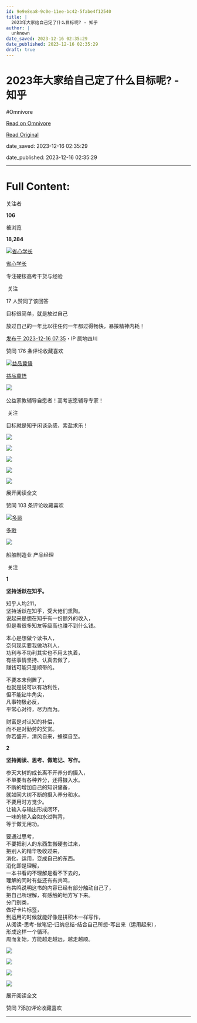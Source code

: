 ```yaml
---
id: 9e9e8ea8-9c0e-11ee-bc42-5fabe4f12540
title: |
  2023年大家给自己定了什么目标呢? - 知乎
author: |
  unknown
date_saved: 2023-12-16 02:35:29
date_published: 2023-12-16 02:35:29
draft: true
---
```


# 2023年大家给自己定了什么目标呢? - 知乎
#Omnivore

[Read on Omnivore](https://omnivore.app/me/2023-18c72997978)

[Read Original](https://www.zhihu.com/question/635147154/answer/3327833765)

date_saved: 2023-12-16 02:35:29

date_published: 2023-12-16 02:35:29

--- 

# Full Content: 

关注者

**106**

被浏览

**18,284**

[![省心学长](https://proxy-prod.omnivore-image-cache.app/0x0,szcsali_yTwiyl59ZFLvtaXhhMWQdjRj-wMP80IyBs6Y/https://picx.zhimg.com/v2-d4f1c7a7e2a9e6386beff4c4ef301e39_l.jpg?source=2c26e567)](https://www.zhihu.com/people/xiao-bei-8-12)

[省心学长](https://www.zhihu.com/people/xiao-bei-8-12)

专注硬核高考干货与经验

​ 关注

17 人赞同了该回答

目标很简单，就是放过自己

放过自己的一年比以往任何一年都过得畅快，暴揍精神内耗！

[发布于 2023-12-16 07:35](https://www.zhihu.com/question/635147154/answer/3327833765)・IP 属地四川

​赞同 17​​6 条评论​收藏​喜欢

[![益品冀悟](https://proxy-prod.omnivore-image-cache.app/0x0,s-fV6pQGcQh29A2xd4rXoRah4RNSs7EblMM8a4VHhXoI/https://pic1.zhimg.com/v2-394dbc97f00d473ec6ec9cde7615bc86_l.jpg?source=1def8aca)](https://www.zhihu.com/people/1111122-38-73)

[益品冀悟](https://www.zhihu.com/people/1111122-38-73)

​![](https://proxy-prod.omnivore-image-cache.app/0x0,sRpP1H2oa_TfsDLpATwsIt6ipVLRN7HlUZGTch2Ee4JQ/https://picx.zhimg.com/v2-4812630bc27d642f7cafcd6cdeca3d7a.jpg?source=88ceefae)

公益家教辅导自愿者！高考志愿辅导专家！

​ 关注

目标就是知乎闲谈杂感，索盐求乐！

![](https://proxy-prod.omnivore-image-cache.app/1536x2048,snlIARanqE3gQZeIos9qTi7aCJI2totneisfCk0DYTq4/https://picx.zhimg.com/50/v2-e684b0bfc139384e7a05c9d2a47a5b8c_720w.jpg?source=1def8aca)

![](https://proxy-prod.omnivore-image-cache.app/1536x0,sS0OFsxk42XNV3Tf_WrLJUcQZFNWiyUtbiTdRwEGuI7E/https://picx.zhimg.com/50/v2-99ed7561dd86048c49a1112466528570_720w.jpg?source=1def8aca)

![](https://proxy-prod.omnivore-image-cache.app/1536x0,sPcPYUYztgI5G4p8_e2rfQMJs8jQg1BU2Rr-z6HiXD2A/https://picx.zhimg.com/50/v2-5adeeedd83aab00ec9eeb9189ec6463b_720w.jpg?source=1def8aca)

![](https://proxy-prod.omnivore-image-cache.app/1536x0,sFYVXSvj0qGbxkMtR_Gm-WAJrE-VZDaXlqfKKdMV30rY/https://picx.zhimg.com/50/v2-6a309a604ec63bf6a12fd36c3793bd02_720w.jpg?source=1def8aca)

![](https://proxy-prod.omnivore-image-cache.app/1536x0,sZyn613hMOfOhGYeK7WON4NFrZnStFKlfqcrUj6H4nNE/https://pic1.zhimg.com/50/v2-6e27cd31acf60ba8cc17062cbb3791ab_720w.jpg?source=1def8aca)

展开阅读全文​

​赞同 10​​3 条评论​收藏​喜欢

[![多戨](https://proxy-prod.omnivore-image-cache.app/0x0,sgruFFV5beIgfh7_gYVcu5PPmzkXtd_17zNi8FMtJ9yo/https://pica.zhimg.com/v2-0f42820f4439b1effb59325de8010cc1_l.jpg?source=1def8aca)](https://www.zhihu.com/people/zheye9527)

[多戨](https://www.zhihu.com/people/zheye9527)

[​](https://www.zhihu.com/question/48510028)​![](https://proxy-prod.omnivore-image-cache.app/0x0,sRpP1H2oa_TfsDLpATwsIt6ipVLRN7HlUZGTch2Ee4JQ/https://picx.zhimg.com/v2-4812630bc27d642f7cafcd6cdeca3d7a.jpg?source=88ceefae)

船舶制造业 产品经理

​ 关注

**1**

**坚持活跃在知乎。**

知乎人均211，  
坚持活跃在知乎，受大佬们熏陶。  
说起来是想在知乎有一份额外的收入，  
但是看很多知友等级高也赚不到什么钱。

本心是想做个读书人，  
奈何现实要我做功利人，  
功利与不功利其实也不用太执着，  
有些事情坚持、认真去做了，  
赚钱可能只是顺带的。

不要本末倒置了，  
也就是说可以有功利性，  
但不能钻牛角尖，  
凡事物极必反，  
平常心对待，尽力而为。

财富是对认知的补偿，  
而不是对勤劳的奖赏。  
你若盛开，清风自来，蜂蝶自至。

**2**

**坚持阅读、思考、做笔记、写作。**

参天大树的成长离不开养分的摄入，  
不单要有各种养分，还得摄入水。  
不断的增加自己的知识储备，  
就如同大树不断的摄入养分和水。  
不要用时方觉少。  
让输入与输出形成闭环，  
一味的输入会如水过鸭背，  
等于做无用功。

要通过思考，  
不要把别人的东西生搬硬套过来，  
把别人的精华吸收过来，  
消化、运用，变成自己的东西。  
消化即是理解，  
一本书看的不理解是看不下去的，  
理解的同时有些还有有共鸣，  
有共鸣说明这书的内容已经有部分触动自己了，  
把自己所理解，有感触的地方写下来。  
分门别类，  
做好卡片标签，  
到运用的时候就能好像是拼积木一样写作，  
从阅读-思考-做笔记-归纳总结-结合自己所想-写出来（运用起来），  
形成这样一个循环。  
周而复始，方能越走越远，越走越顺。

![](https://proxy-prod.omnivore-image-cache.app/1280x0,sdoxt6F7piJSJXKnEYn0ZyQiFMtAWA1xrMfch4NPIDG8/https://pic1.zhimg.com/50/v2-ecb2c8f91c22275ad79ddb3c03772b31_720w.jpg?source=1def8aca)

![](https://proxy-prod.omnivore-image-cache.app/853x0,sDPClRFfbakozV_8Kp_F4JhbqW_2_7E_D7Tzrp0R6n4E/https://picx.zhimg.com/50/v2-7b46ae7f0227be126fcff474da2abca5_720w.jpg?source=1def8aca)

![](https://proxy-prod.omnivore-image-cache.app/1280x0,s6Mla3VyTldptxsGNSP0izNDd6-Jd_RnfU1Ok_a7-kJc/https://picx.zhimg.com/50/v2-9cc069887dc52b223f79ea4074def40a_720w.jpg?source=1def8aca)

![](https://proxy-prod.omnivore-image-cache.app/1280x0,scSAM27i2tdrfzmZiM7xqPzkKbHXAa4-wqRDXjuUIftI/https://picx.zhimg.com/50/v2-b791b19b7d7f104f6b04299b547a27f0_720w.jpg?source=1def8aca)

展开阅读全文​

​赞同 7​​添加评论​收藏​喜欢

---

